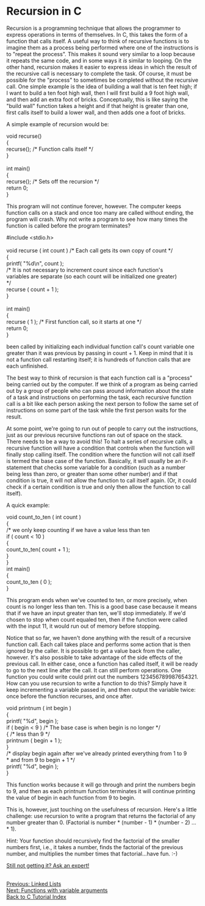 <h1>Recursion in C</h1>
<span class="jr-highlight-yellow" id="jr-1551451997974">Recursion</span> is a programming technique that allows the programmer to express
operations in terms of themselves.  I<span class="jr-highlight-yellow" id="jr-1551452007919">n C, this takes the form of a function
that calls itself.  A useful way to think of recursive functions is to imagine
them as a process being performed where one of the instructions is to "repeat
the process".</span>  <span class="jr-highlight-yellow" id="jr-1551452067207">This makes it sound very similar to a loop because it repeats
the same code, and in some ways it </span><em><span class="jr-highlight-yellow" id="jr-1551452067208">is</span></em><span class="jr-highlight-yellow" id="jr-1551452067208"> similar to looping.  On the
other hand, recursion makes it easier to express ideas in which the result of
the recursive call is necessary to complete the task.  Of course, it must be
possible for the "process" to sometimes be completed without the recursive
call.  One simple example is the idea of building a wall that is ten feet
high; if I want to build a ten foot high wall, then I will first build a 9
foot high wall, and then add an extra foot of bricks.  Conceptually, this is
like saying the "build wall" function takes a height and if that height is
greater than one, first calls itself to build a lower wall, and then adds one
a foot of bricks.</span>
     <p></p><p> 
A simple example of recursion would be:
<span background-color='yellow'>
</p><p>void recurse()<br>{<br>    recurse(); /* Function calls itself */<br>}<br><br>int main()<br>{<br>    recurse(); /* Sets off the recursion */<br>    return 0;<br>}<br></p> 
This program will not continue forever, however. The computer keeps function
calls on a stack and once too many are called without ending, the program will
crash. Why not write a program to see how many times the function is called
before the program terminates?
<p>#include &lt;stdio.h&gt;<br><br>void recurse ( int count ) /* Each call gets its own copy of count */<br>{<br>    printf( "%d\n", count );<br>    /* It is not necessary to increment count since each function's<br>       variables are separate (so each count will be initialized one greater)<br>     */<br>    recurse ( count + 1 );<br>}<br><br>int main()<br>{<br>  recurse ( 1 ); /* First function call, so it starts at one */<br>  return 0;<br>}<br></p> 

been called by initializing each individual function call's count variable one
greater than it was previous by passing in count + 1. Keep in mind that it is
not a function call restarting itself; it is hundreds of function calls that
are each unfinished. 
</span><p></p><p><span class="jr-highlight-yellow" id="jr-1551451533437"> 
The best way to think of recursion is that each function call is a "process"
being carried out by the computer.  If we think of a program as being carried
out by a group of people who can pass around information about the state of a
task and instructions on performing the task, each recursive function call is
a bit like each person asking the next person to follow the same set of
instructions on some part of the task while the first person waits for the
result.  
</span></p><p><span class="jr-highlight-yellow" id="jr-1551451533437"> 
At some point, we're going to run out of people to carry out the instructions,
just as our previous recursive functions ran out of space on the stack.  There
needs to be a way to avoid this!  To halt a series of recursive calls, a
recursive function will have a condition that controls when the function will
finally stop calling itself. The condition where the function will not call
itself is termed the base case of the function.  Basically, it will usually be an
if-statement that checks some variable for a condition (such as a number being
less than zero, or greater than some other number) and if that condition
is true, it will not allow the function to call itself again. (Or, it
could check if a certain condition is true and only then allow the
function to call itself). 
</span></p><p> 
A quick example:</p><p><span class="jr-highlight-green" id="jr-1551451578502">void count_to_ten ( int count )</span><br><span class="jr-highlight-green" id="jr-1551451578502">{</span><br><span class="jr-highlight-green" id="jr-1551451578502">    /* we only keep counting if we have a value less than ten</span><br><span class="jr-highlight-green" id="jr-1551451578502">       if ( count &lt; 10 )   </span><br><span class="jr-highlight-green" id="jr-1551451578502">       {</span><br><span class="jr-highlight-green" id="jr-1551451578502">           count_to_ten( count + 1 );</span><br><span class="jr-highlight-green" id="jr-1551451578502">       }</span><br><span class="jr-highlight-green" id="jr-1551451578502">}</span><br><span class="jr-highlight-green" id="jr-1551451578502">int main()</span><br><span class="jr-highlight-green" id="jr-1551451578502">{</span><br><span class="jr-highlight-green" id="jr-1551451578502">  count_to_ten ( 0 ); </span><br><span class="jr-highlight-green" id="jr-1551451578502">}</span><br></p> 
This program ends when we've counted to ten, or more precisely, when count is
no longer less than ten. This is a good base case because it means that if we
have an input greater than ten, we'll stop immediately.  If we'd chosen to
stop when count equaled ten, then if the function were called with the input
11, it would run out of memory before stopping.
<p></p><p> 
Notice that so far, we haven't done anything with the result of a recursive
function call.  Each call takes place and performs some action that is then
ignored by the caller.  It is possible to get a value back from the caller,
however.  It's also possible to take advantage of the side effects of the
previous call.  In either case, once a function has called itself, it will be
ready to go to the next line after the call. It can still perform operations.
<span class="jr-highlight-yellow" id="jr-1551451816049">One function you could write could print out the numbers 123456789987654321</span>.
How can you use recursion to write a function to do this? S<span class="jr-highlight-yellow" id="jr-1551451822359">imply have it keep
incrementing a variable passed in, and then output the variable twice: once
before the function recurses, and once after.</span>
</p><p>void printnum ( int begin )<br>{<br>    printf( "%d", begin );<br>    if ( begin &lt; 9 )         /* The base case is when begin is no longer */<br>    {                           /* less than 9 */<br>        printnum ( begin + 1 ); <br>    }<br>    /* display begin again after we've already printed everything from 1 to 9<br>     * and from 9 to begin + 1 */<br>    printf( "%d", begin );<br>}<br></p> 
This function works because it will go through and print the numbers begin to
9, and then as each printnum function terminates it will continue printing the
value of begin in each function from 9 to begin.  
<p></p><p> 
This is, however, just touching  on the usefulness of recursion.  Here's a
little challenge: use recursion to write a program that returns the factorial
of any number greater than 0. (Factorial is number * (number - 1) * (number - 2) ... * 1). 
</p><p> 
Hint: Your function should recursively find the factorial of the smaller numbers first, i.e., it
takes a number, finds the factorial of the previous number, and multiplies the
number times that factorial...have fun. :-)
</p><p><a href="http://www.liveperson.com/lp/cprogramming/?kbid=7744&amp;sub=tg-replacement">Still not getting it? Ask an expert!</a>

<br><a href="lesson15.html">Previous: Linked Lists</a>
<br><a href="lesson17.html">Next: Functions with variable arguments</a>
<br><a href="//www.cprogramming.com/tutorial/c-tutorial.html">Back to C Tutorial Index</a>

